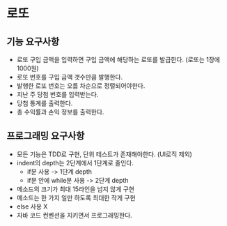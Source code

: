 # 로또

## 기능 요구사항

* 로또 구입 금액을 입력하면 구입 금액에 해당하는 로또를 발급한다. (로또는 1장에 1000원)
* 로또 번호를 구입 금액 갯수만큼 발행한다.
* 발행한 로또 번호는 오름 차순으로 정렬되어야한다.
* 지난 주 당첨 번호를 입력받는다.
* 당첨 통계를 출력한다.
* 총 수익률과 손익 정보를 출력한다.

## 프로그래밍 요구사항 
* 모든 기능은 TDD로 구현, 단위 테스트가 존재해야한다. (UI로직 제외)
* indent의 depth는 2단계에서 1단계로 줄인다.
    * if문 사용 -> 1단계 depth
    * if문 안에 while문 사용 -> 2단계 depth
* 메소드의 크기가 최대 15라인을 넘지 않게 구현
* 메소드는 한 가지 일만 하도록 최대한 작게 구현
* else 사용 X
* 자바 코드 컨벤션을 지키면서 프로그래밍한다.
